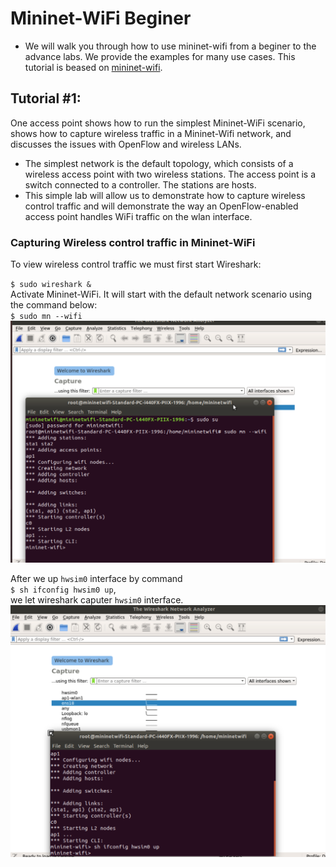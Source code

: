 # Mininet-WiFi Beginer
- We will walk you through how to use mininet-wifi from a beginer to the advance labs. We provide the examples for many use cases. This tutorial is beased on [mininet-wifi](https://www.brianlinkletter.com/2016/04/mininet-wifi-software-defined-network-emulator-supports-wifi-networks/).

## Tutorial #1: 
One access point shows how to run the simplest Mininet-WiFi scenario, shows how to capture wireless traffic in a Mininet-Wifi network, and discusses the issues with OpenFlow and wireless LANs. 
- The simplest network is the default topology, which consists of a wireless access point with two wireless stations. The access point is a switch connected to a controller. The stations are hosts.
- This simple lab will allow us to demonstrate how to capture wireless control traffic and will demonstrate the way an OpenFlow-enabled access point handles WiFi traffic on the wlan interface.

### Capturing Wireless control traffic in Mininet-WiFi
 To view wireless control traffic we must first start Wireshark:

`$ sudo wireshark &` <br/>
Activate Mininet-WiFi. It will start with the default network scenario using the command below: <br/>
`$ sudo mn --wifi` <br/>
![wireshark_activate](./Figure/Tutorial_1/Activate_mininet-wifi.png) <br/>

After we up `hwsim0` interface by command <br/>
`$ sh ifconfig hwsim0 up`, <br/>
we let wireshark caputer `hwsim0` interface. <br/>
![hwsim0](./Figure/Tutorial_1/hwsim0.png) <br/>
